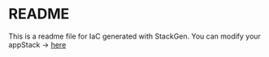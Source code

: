 # README
This is a readme file for IaC generated with StackGen.
You can modify your appStack -> [here](http://main.dev.stackgen.com/appstacks/342a7953-7eae-4c78-9551-f13a6c3e4bf1)
